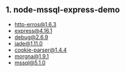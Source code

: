 ## 1. node-mssql-express-demo
- http-erros@1.6.3
- express@4.16.1
- debug@2.6.9
- jade@1.11.0
- cookie-parser@1.4.4
- morgna@1.9.1
- mssql@5.1.0
